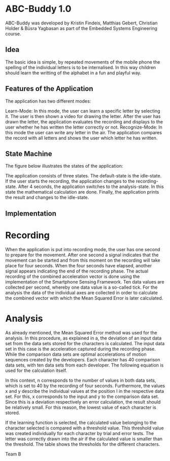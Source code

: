 # ABC-Buddy 1.0
ABC-Buddy was developed by Kristin Findeis, Matthias Gebert, Christian Holder & Büsra Yagbasan as part of the Embedded Systems Engineering course.

## Idea
The basic idea is simple, by repeated movements of the mobile phone the spelling of the individual letters is to be internalised. In this way children should learn the writting of the alphabet in a fun and playful way.


## Features of the Application
The application has two different modes:

Learn-Mode: In this mode, the user can learn a specific letter by selecting it. The user is then shown a video for drawing the letter. After the user has drawn the letter, the application evaluates the recording and displays to the user whether he has written the letter correctly or not.
Recognize-Mode: In this mode the user can write any letter in the air. The application compares the record with all letters and shows the user which letter he has written.

## State Machine
The figure below illustrates the states of the application:

The application consists of three states. The default-state is the idle-state. If the user starts the recording, the application changes to the recording-state. After 4 seconds, the application switches to the analysis-state. In this state the mathematical calculation are done. Finally, the application prints the result and changes to the idle-state.

## Implementation
# Recording

When the application is put into recording mode, the user has one second to prepare for the movement. After one second a signal indicates that the movement can be started and from this moment on the recording will take place for four seconds. When the four seconds have elapsed, another signal appears indicating the end of the recording phase. The actual recording of the combined acceleration vector is done using the implementation of the Smartphone Sensing Framework. Ten data values are collected per second, whereby one data value is a so-called tick. For the analysis the data of the individual axes are collected in order to calculate the combined vector with which the Mean Squared Error is later calculated.

# Analysis

As already mentioned, the Mean Squared Error method was used for the analysis. In this procedure, as explained in a, the deviation of an input data set from the data sets stored for the characters is calculated. The input data set in this case is the acceleration captured during the recording phase. While the comparison data sets are optimal accelerations of motion sequences created by the developers. Each character has 40 comparison data sets, with ten data sets from each developer. The following equation is used for the calculation itself.

In this context, n corresponds to the number of values in both data sets, which is set to 40 by the recording of four seconds. Furthermore, the values x and y describe the individual values at the position I in the respective data set. For this, x corresponds to the input and y to the comparison data set. Since this is a deviation respectively an error calculation, the result should be relatively small. For this reason, the lowest value of each character is stored.

If the learning function is selected, the calculated value belonging to the character selected is compared with a threshold value. This threshold value was created individually for each character by trial and error tests. The letter was correctly drawn into the air if the calculated value is smaller than the threshold. The table shows the thresholds for the different characters.

Team B

